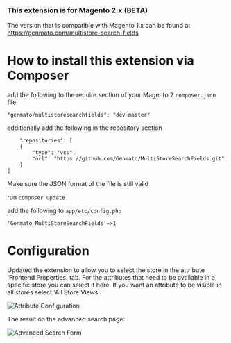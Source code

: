 ### This extension is for Magento 2.x (BETA)

The version that is compatible with Magento 1.x can be found at https://genmato.com/multistore-search-fields

How to install this extension via Composer
======================

add the following to the require section of your Magento 2 `composer.json` file

    "genmato/multistoresearchfields": "dev-master"

additionally add the following in the repository section

        "repositories": [
        {
            "type": "vcs",
            "url": "https://github.com/Genmato/MultiStoreSearchFields.git"
        }
    ]

Make sure the JSON format of the file is still valid

run `composer update`

add the following to `app/etc/config.php`

    'Genmato_MultiStoreSearchFields'=>1


Configuration
======================

Updated the extension to allow you to select the store in the attribute 'Frontend Properties' tab. For the attributes that need to be available in a specific store you can select it here. If you want an attribute to be visible in all stores select 'All Store Views'.

![Attribute Configuration](http://s10.postimg.org/76bpi07u1/Screen_Shot_2015_01_10_at_08_31_28.png)

The result on the advanced search page:

![Advanced Search Form](http://s22.postimg.org/pkvvwe5i9/Screen_Shot_2015_01_10_at_08_31_37.png)